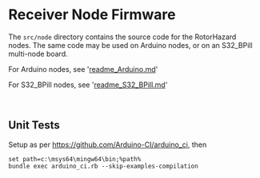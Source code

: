 # Receiver Node Firmware

The `src/node` directory contains the source code for the RotorHazard nodes. The same code may be used on Arduino nodes, or on an S32_BPill multi-node board.

For Arduino nodes, see '[readme_Arduino.md](readme_Arduino.md)'

For S32_BPill nodes, see '[readme_S32_BPill.md](readme_S32_BPill.md)'


<br>

## Unit Tests

Setup as per <https://github.com/Arduino-CI/arduino_ci>, then

```
set path=c:\msys64\mingw64\bin;%path%
bundle exec arduino_ci.rb --skip-examples-compilation
```
